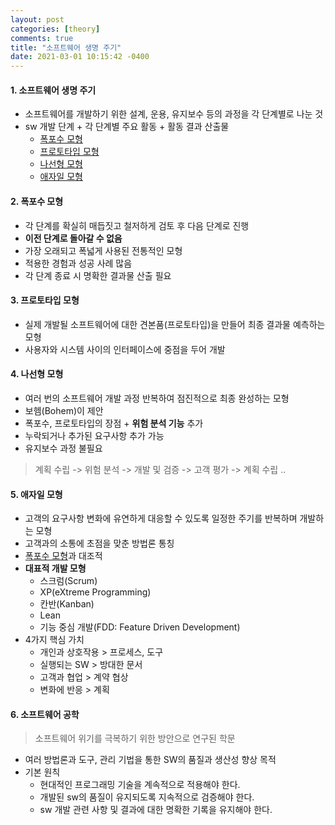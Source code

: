 ```yaml
---
layout: post
categories: [theory]
comments: true
title: "소프트웨어 생명 주기"
date: 2021-03-01 10:15:42 -0400
---
```


#### 1. 소프트웨어 생명 주기

- 소프트웨어를 개발하기 위한 설계, 운용, 유지보수 등의 과정을 각 단계별로 나눈 것
- sw 개발 단계 + 각 단계별 주요 활동 + 활동 결과 산출물
  - [폭포수 모형](#2-폭포수-모형)
  - [프로토타입 모형](#3-프로토타입-모형)
  - [나선형 모형](#4-나선형-모형)
  - [애자일 모형](#5-애자일-모형)

#### 2. 폭포수 모형

- 각 단계를 확실히 매듭짓고 철저하게 검토 후 다음 단계로 진행
- **이전 단계로 돌아갈 수 없음**
- 가장 오래되고 폭넓게 사용된 전통적인 모형
- 적용한 경험과 성공 사례 많음
- 각 단계 종료 시 명확한 결과물 산출 필요

#### 3. 프로토타입 모형

- 실제 개발될 소프트웨어에 대한 견본품(프로토타입)을 만들어 최종 결과물 예측하는 모형
- 사용자와 시스템 사이의 인터페이스에 중점을 두어 개발

#### 4. 나선형 모형

- 여러 번의 소프트웨어 개발 과정 반복하여 점진적으로 최종 완성하는 모형
- 보헴(Bohem)이 제안
- 폭포수, 프로토타입의 장점 + **위험 분석 기능** 추가
- 누락되거나 추가된 요구사항 추가 가능
- 유지보수 과정 불필요

> 계획 수립 -> 위험 분석 -> 개발 및 검증 -> 고객 평가 -> 계획 수립 ..

#### 5. 애자일 모형

- 고객의 요구사항 변화에 유연하게 대응할 수 있도록 일정한 주기를 반복하며 개발하는 모형
- 고객과의 소통에 초점을 맞춘 방법론 통칭
- [폭포수 모형](#2-폭포수-모형)과 대조적
- **대표적 개발 모형**
  - 스크럼(Scrum)
  - XP(eXtreme Programming)
  - 칸반(Kanban)
  - Lean
  - 기능 중심 개발(FDD: Feature Driven Development)
- 4가지 핵심 가치
  - 개인과 상호작용 > 프로세스, 도구
  - 실행되는 SW > 방대한 문서
  - 고객과 협업 > 계약 협상
  - 변화에 반응 > 계획

#### 6. 소프트웨어 공학

> 소프트웨어 위기를 극복하기 위한 방안으로 연구된 학문

- 여러 방법론과 도구, 관리 기법을 통한 SW의 품질과 생산성 향상 목적
- 기본 원칙
  - 현대적인 프로그래밍 기술을 계속적으로 적용해야 한다.
  - 개발된 sw의 품질이 유지되도록 지속적으로 검증해야 한다.
  - sw 개발 관련 사항 및 결과에 대한 명확한 기록을 유지해야 한다.



